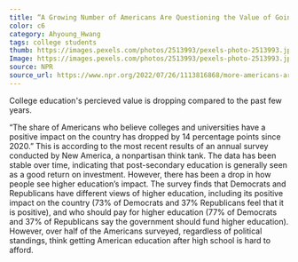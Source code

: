```yaml
---
title: “A Growing Number of Americans Are Questioning the Value of Going To College”
color: c6
category: Ahyoung_Hwang
tags: college students
thumb: https://images.pexels.com/photos/2513993/pexels-photo-2513993.jpeg?auto=compress&cs=tinysrgb&w=350
Image: https://images.pexels.com/photos/2513993/pexels-photo-2513993.jpeg?auto=compress&cs=tinysrgb&w=600
source: NPR
source_url: https://www.npr.org/2022/07/26/1113816868/more-americans-are-questioning-whether-college-has-a-positive-impact 
---
```


College education's percieved value is dropping compared to the past few years.
<!--more-->

“The share of Americans who believe colleges and universities have a positive impact on the country has dropped by 14 percentage points since 2020.” This is according to the most recent results of an annual survey conducted by New America, a nonpartisan think tank. The data has been stable over time, indicating that post-secondary education is generally seen as a good return on investment. However, there has been a drop in how people see higher education’s impact. The survey finds that Democrats and Republicans have different views of higher education, including its positive impact on the country (73% of Democrats and 37% Republicans feel that it is positive), and who should pay for higher education (77% of Democrats and 37% of Republicans say the government should fund higher education). However, over half  of the Americans surveyed, regardless of political standings, think getting American education after high school is hard to afford.
